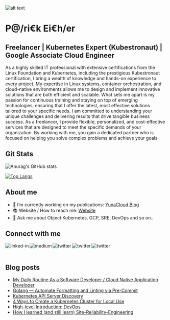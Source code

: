 ![alt text](https://images.squarespace-cdn.com/content/v1/685102e013d0423e70790873/2f10f35a-2cc1-4f25-bc67-7b7c3bd848d6/PXL_20250620_201439997.RAW-01.COVER-EDIT.jpg?format=1500w)

# P@/ri€k Ei€h/er
## Freelancer | Kubernetes Expert (Kubestronaut) | Google Associate Cloud Engineer

As a highly skilled IT professional with extensive certifications from the Linux Foundation and Kubernetes, including the prestigious Kubestronaut certification, I bring a wealth of knowledge and hands-on experience to every project. My expertise in Linux systems, container orchestration, and cloud-native environments allows me to design and implement innovative solutions that are both efficient and scalable. What sets me apart is my passion for continuous training and staying on top of emerging technologies, ensuring that I offer the latest, most effective solutions tailored to your specific needs. I am committed to understanding your unique challenges and delivering results that drive tangible business success. As a freelancer, I provide flexible, personalized, and cost-effective services that are designed to meet the specific demands of your organization. By working with me, you gain a dedicated partner who is focused on helping you solve complex problems and achieve your goals

## Git Stats

![Anurag's GitHub stats](https://github-readme-stats.vercel.app/api?username=itchimonji&count_private=true&show_icons=true&theme=dracula)

[![Top Langs](https://github-readme-stats.vercel.app/api/top-langs/?username=itchimonji&count_private=true&show_icons=true&theme=dracula&langs_count=8&layout=compact)](https://github.com/anuraghazra/github-readme-stats)

## About me

- 🔭 I’m currently working on my publications: [YunaCloud Blog](https://blog.yunacloud.com/)
- 📚 Website / How to reach me: [Website](https://yunacloud.com/about) 
- 💬 Ask me about Object Kubernetes, GCP, SRE, DevOps and so on..

## Connect with me

[<img align="left" alt="linked-in" src="https://img.shields.io/badge/linkedin-%230077B5.svg?&style=for-the-badge&logo=linkedin&logoColor=white" />](https://www.linkedin.com/in/patrick-eichler/)
[<img align="left" alt="medium" src="https://img.shields.io/badge/medium-%2312100E.svg?&style=for-the-badge&logo=medium&logoColor=white" />](https://medium.com/cp-massive-programming)
[<img align="left" alt="twitter" src="https://img.shields.io/badge/twitter-%231DA1F2.svg?&style=for-the-badge&logo=twitter&logoColor=white" />](https://twitter.com/Itchimonji)
[<img align="left" alt="twitter" src="https://img.shields.io/badge/instagram-%23fe5341.svg?&style=for-the-badge&logo=instagram&logoColor=white" />](https://www.instagram.com/cpmassiveprogramming/)
[<img align="left" alt="twitter" src="https://img.shields.io/badge/website-000000?style=for-the-badge&logo=About.me&logoColor=white" />](https://yunacloud.com/)

<br>
<br>

## Blog posts

<!-- BLOG-POST-LIST:START -->
- [My Daily Routine As a Software Developer / Cloud Native Application Developer](https://blog.yunacloud.com/my-daily-routine-as-a-software-developer-cloud-native-application-developer-c345d77ec779)
- [Golang — Automate Formatting and Linting via Pre-Commit](https://blog.yunacloud.com/golang-automate-formatting-and-linting-via-pre-commit-c43740065c2e)
- [Kubernetes API Server Discovery](https://blog.yunacloud.com/kubernetes-api-server-discovery-ac3b358e878e)
- [4 Ways to Create a Kubernetes Cluster for Local Use](https://blog.yunacloud.com/4-ways-to-create-a-kubernetes-cluster-for-local-use-cec7ad52664f)
- [High-level Introduction: DevOps](https://blog.yunacloud.com/high-level-introduction-devops-27ddc5c5a4c1)
- [How I learned (and still learn) Site-Reliability-Engineering](https://blog.yunacloud.com/how-i-learned-and-still-learn-site-reliability-engineering-dd6ad32c4285)

<!-- BLOG-POST-LIST:END -->
